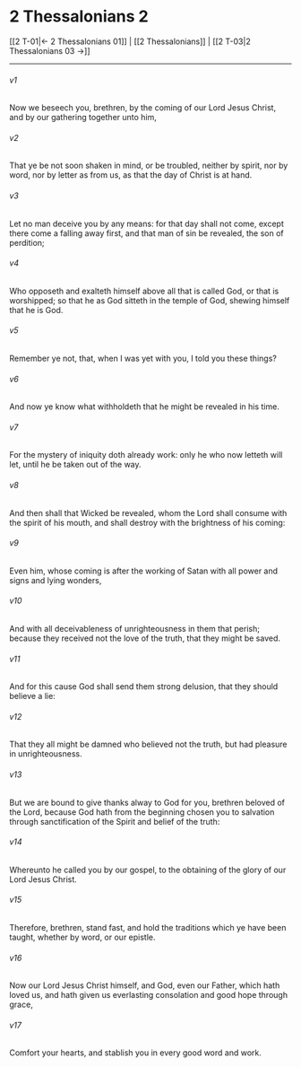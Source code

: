 # 2 Thessalonians 2

[[2 T-01|← 2 Thessalonians 01]] | [[2 Thessalonians]] | [[2 T-03|2 Thessalonians 03 →]]
***

###### v1
Now we beseech you, brethren, by the coming of our Lord Jesus Christ, and by our gathering together unto him,
###### v2
That ye be not soon shaken in mind, or be troubled, neither by spirit, nor by word, nor by letter as from us, as that the day of Christ is at hand.
###### v3
Let no man deceive you by any means: for that day shall not come, except there come a falling away first, and that man of sin be revealed, the son of perdition;
###### v4
Who opposeth and exalteth himself above all that is called God, or that is worshipped; so that he as God sitteth in the temple of God, shewing himself that he is God.
###### v5
Remember ye not, that, when I was yet with you, I told you these things?
###### v6
And now ye know what withholdeth that he might be revealed in his time.
###### v7
For the mystery of iniquity doth already work: only he who now letteth will let, until he be taken out of the way.
###### v8
And then shall that Wicked be revealed, whom the Lord shall consume with the spirit of his mouth, and shall destroy with the brightness of his coming:
###### v9
Even him, whose coming is after the working of Satan with all power and signs and lying wonders,
###### v10
And with all deceivableness of unrighteousness in them that perish; because they received not the love of the truth, that they might be saved.
###### v11
And for this cause God shall send them strong delusion, that they should believe a lie:
###### v12
That they all might be damned who believed not the truth, but had pleasure in unrighteousness.
###### v13
But we are bound to give thanks alway to God for you, brethren beloved of the Lord, because God hath from the beginning chosen you to salvation through sanctification of the Spirit and belief of the truth:
###### v14
Whereunto he called you by our gospel, to the obtaining of the glory of our Lord Jesus Christ.
###### v15
Therefore, brethren, stand fast, and hold the traditions which ye have been taught, whether by word, or our epistle.
###### v16
Now our Lord Jesus Christ himself, and God, even our Father, which hath loved us, and hath given us everlasting consolation and good hope through grace,
###### v17
Comfort your hearts, and stablish you in every good word and work. 
